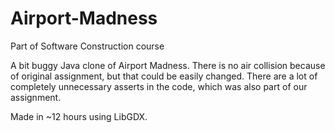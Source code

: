 # Airport-Madness
Part of Software Construction course 

A bit buggy Java clone of Airport Madness. There is no air collision because of original assignment, but that could be easily changed.
There are a lot of completely unnecessary asserts in the code, which was also part of our assignment.

Made in ~12 hours using LibGDX.
